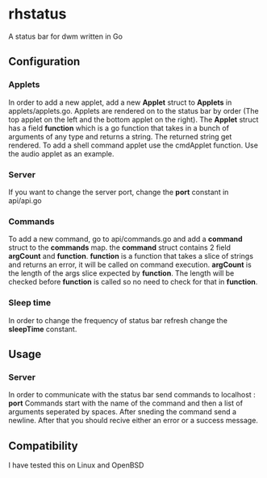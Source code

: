 # rhstatus
A status bar for dwm written in Go
## Configuration
### Applets
In order to add a new applet, add a new **Applet** struct to **Applets** in
applets/applets.go.
Applets are rendered on to the status bar by order (The top applet on the left
and the bottom applet on the right).
The **Applet** struct has a field **function**
which is a go function that takes in a bunch of arguments of any type and returns
a string. The returned string get rendered. To add a shell command applet use the
cmdApplet function. Use the audio applet as an example.
### Server
If you want to change the server port, change the **port** constant in api/api.go
### Commands
To add a new command, go to api/commands.go and add a **command** struct to the
**commands** map. the **command** struct contains 2 field **argCount** and
**function**. **function** is a function that takes a slice of strings and returns
an error, it will be called on command execution. **argCount** is the length of
the args slice expected by **function**. The length will be checked before
**function** is called so no need to check for that in **function**.
### Sleep time
In order to change the frequency of status bar refresh change the **sleepTime**
constant.

## Usage
### Server
In order to communicate with the status bar send commands to localhost : **port**
Commands start with the name of the command and then a list of arguments seperated
by spaces. After sneding the command send a newline. After that you should recive
either an error or a success message.
## Compatibility
I have tested this on Linux and OpenBSD
